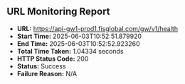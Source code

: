 ## URL Monitoring Report

- **URL:** https://api-gw1-prod1.fisglobal.com/gw/v1/health
- **Start Time:** 2025-06-03T10:52:51.879920
- **End Time:** 2025-06-03T10:52:52.923260
- **Total Time Taken:** 1.04334 seconds
- **HTTP Status Code:** 200
- **Status:** Success
- **Failure Reason:** N/A
